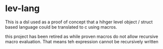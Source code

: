 # lev-lang

This is a dsl used as a proof of concept that a hihger level object / struct based language could be translated to c using macros.

this project has been retired as while proven macros do not allow recursive macro evaluation. That means teh expression cannot be recursively written
